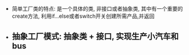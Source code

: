 - 简单工厂类的特点: 是一个具体的类, 非接口或者抽象类, 其中有一个重要的create方法, 利用if...else或者switch开关创建所需产品,并返回
- 抽象工厂模式: 抽象类 + 接口, 实现生产小汽车和bus
  - 
